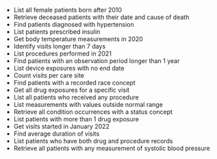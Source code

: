 - List all female patients born after 2010
- Retrieve deceased patients with their date and cause of death
- Find patients diagnosed with hypertension
- List patients prescribed insulin
- Get body temperature measurements in 2020
- Identify visits longer than 7 days
- List procedures performed in 2021
- Find patients with an observation period longer than 1 year
- List device exposures with no end date
- Count visits per care site
- Find patients with a recorded race concept
- Get all drug exposures for a specific visit
- List all patients who received any procedure
- List measurements with values outside normal range
- Retrieve all condition occurrences with a status concept
- List patients with more than 1 drug exposure
- Get visits started in January 2022
- Find average duration of visits
- List patients who have both drug and procedure records
- Retrieve all patients with any measurement of systolic blood pressure